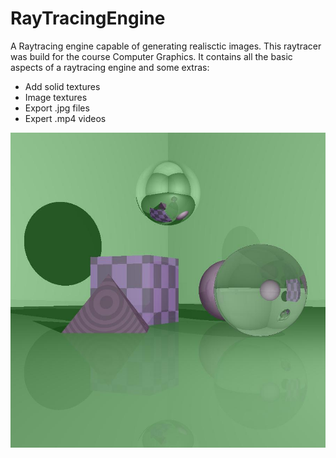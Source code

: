 # RayTracingEngine
A Raytracing engine capable of generating realisctic images. This raytracer was build for the course Computer Graphics. It contains all the basic aspects of a raytracing engine and some extras:
- Add solid textures
- Image textures
- Export .jpg files
- Expert .mp4 videos

![Example image](https://github.com/wouterreijgers/RayTracingEngine/blob/master/images/image0.jpg)
